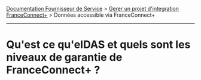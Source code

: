 [Documentation Fournisseur de Service](../README.md) > [Gerer un projet d'integration FranceConnect+](../README.md#je-veux-devenir-fournisseur-de-service) > Données accessible via FranceConnect+

---

# Qu'est ce qu'eIDAS et quels sont les niveaux de garantie de FranceConnect+ ?


